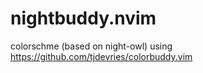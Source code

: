 # nightbuddy.nvim
colorschme (based on night-owl) using https://github.com/tjdevries/colorbuddy.vim
